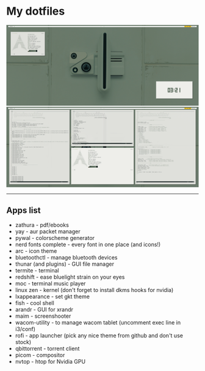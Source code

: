 # My dotfiles

![](https://github.com/maksmeshkov/dotfiles/blob/master/screenshots/Screenshot%202020-08-31%20at%2003:21:22.png)
![](https://github.com/maksmeshkov/dotfiles/blob/master/screenshots/Screenshot%202020-08-31%20at%2003:19:48.png)

----
## Apps list
- zathura - pdf/ebooks
- yay - aur packet manager
- pywal - colorscheme generator
- nerd fonts complete - every font in one place (and icons!)
- arc - icon theme
- bluetoothctl - manage bluetooth devices
- thunar (and plugins) - GUI file manager
- termite - terminal
- redshift - ease bluelight strain on your eyes
- moc - terminal music player
- linux zen - kernel (don't forget to install dkms hooks for nvidia)
- lxappearance - set gkt theme
- fish - cool shell
- arandr - GUI for xrandr
- maim - screenshooter
- wacom-utility - to manage wacom tablet (uncomment exec line in i3/conf)
- rofi - app launcher (pick any nice theme from github and don't use stock)
- qbittorrent - torrent client
- picom - compositor
- nvtop - htop for Nvidia GPU
